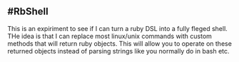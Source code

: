 #RbShell
--------------

This is an expiriment to see if I can turn a ruby DSL into a fully fleged shell. THe idea is that I can replace most linux/unix commands with custom methods that will return ruby objects. This will allow you to operate on these returned objects instead of parsing strings like you normally do in bash etc.
